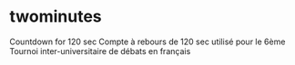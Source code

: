 # twominutes
Countdown for 120 sec
Compte à rebours de 120 sec utilisé pour le 6ème Tournoi inter-universitaire de débats en français
